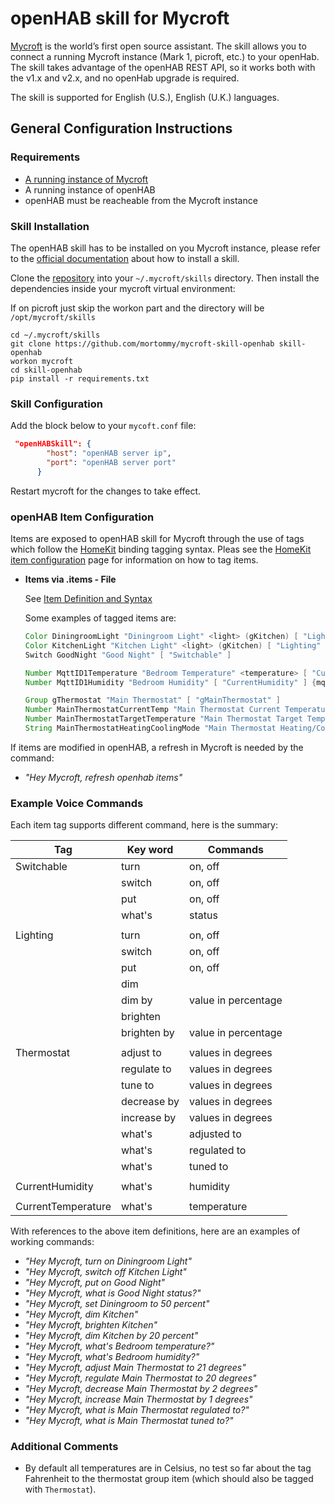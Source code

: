 # openHAB skill for Mycroft

[Mycroft](https://mycroft.ai/) is the world’s first open source assistant. The skill allows you to connect a running Mycroft 
instance (Mark 1, picroft, etc.) to your openHab. The skill takes advantage of the openHAB REST API, so it works both with the 
v1.x and v2.x, and no openHab upgrade is required. 

The skill is supported for English (U.S.), English (U.K.) languages. 

## General Configuration Instructions

### Requirements

* [A running instance of Mycroft](https://mycroft.ai/get-mycroft/)
* A running instance of openHAB
* openHAB must be reacheable from the Mycroft instance 

### Skill Installation

The openHAB skill has to be installed on you Mycroft instance, please refer to the [official documentation](https://docs.mycroft.ai/skills.and.features/adding.skills) 
about how to install a skill. 

Clone the [repository](https://github.com/openhab/openhab-mycroft.git) into your `~/.mycroft/skills` directory.
Then install the dependencies inside your mycroft virtual environment:

If on picroft just skip the workon part and the directory will be `/opt/mycroft/skills`

```shell
cd ~/.mycroft/skills
git clone https://github.com/mortommy/mycroft-skill-openhab skill-openhab
workon mycroft
cd skill-openhab
pip install -r requirements.txt
```

### Skill Configuration

Add the block below to your `mycoft.conf` file:

```json
 "openHABSkill": {
        "host": "openHAB server ip",
        "port": "openHAB server port"
      }
```

Restart mycroft for the changes to take effect.

### openHAB Item Configuration

Items are exposed to openHAB skill for Mycroft through the use of tags which follow the [HomeKit](http://docs.openhab.org/addons/io/homekit/readme.html) binding tagging syntax.
Pleas see the [HomeKit item configuration](http://docs.openhab.org/addons/io/homekit/readme.html#item-configuration) page for information on how to tag items.

* **Items via .items - File**

  See [Item Definition and Syntax](http://docs.openhab.org/configuration/items.html#item-definition-and-syntax)
     
  Some examples of tagged items are:
  
  ```java
  Color DiningroomLight "Diningroom Light" <light> (gKitchen) [ "Lighting" ] {channel="hue:0200:1:bloom1:color"}
  Color KitchenLight "Kitchen Light" <light> (gKitchen) [ "Lighting" ] {channel="hue:0200:1:bloom1:color"}
  Switch GoodNight "Good Night"	[ "Switchable" ]	

  Number MqttID1Temperature "Bedroom Temperature" <temperature> [ "CurrentTemperature" ] {mqtt="<[mosquitto:mysensors/SI/1/1/1/0/0:state:default]"}
  Number MqttID1Humidity "Bedroom Humidity" [ "CurrentHumidity" ] {mqtt="<[mosquitto:mysensors/SI/1/0/1/0/1:state:default]"}

  Group gThermostat "Main Thermostat" [ "gMainThermostat" ]
  Number MainThermostatCurrentTemp "Main Thermostat Current Temperature" (gMainThermostat) [ "CurrentTemperature" ]
  Number MainThermostatTargetTemperature "Main Thermostat Target Temperature" (gMainThermostat) [ "TargetTemperature" ]
  String MainThermostatHeatingCoolingMode "Main Thermostat Heating/Cooling Mode" (gMainThermostat) [ "homekit:HeatingCoolingMode" ]
  ```
 
If items are modified in openHAB, a refresh in Mycroft is needed by the command:

- *"Hey Mycroft, refresh openhab items"*
  
### Example Voice Commands

Each item tag supports different command, here is the summary:


 | Tag					| Key word   	|  Commands				|
 |----------------------|---------------|-----------------------|
 | Switchable			| turn		 	| 	on, off				|
 |						| switch	 	|	on, off				|
 |						| put		 	|	on, off				|
 | 						| what's		|	status				|
 |						|				|						|
 | Lighting				| turn		 	| 	on, off				|
 |						| switch	 	|	on, off				|
 |						| put		 	|	on, off				|
 |						| dim		 	|						|
 |						| dim by	 	|	value in percentage	|
 |						| brighten 		|						|
 |						| brighten by	|	value in percentage	|
 |						|				|						|
 | Thermostat			| adjust to		|	values in degrees	|
 |						| regulate to	|	values in degrees	|
 |						| tune to		|	values in degrees	|
 |						| decrease by	|	values in degrees	|
 |						| increase by	|	values in degrees	|
 |						| what's		|	adjusted to			|
 |						| what's		|	regulated to		|
 |						| what's		|	tuned to			|
 |						|				|						|
 | CurrentHumidity		| what's		|	humidity			|
 |						|				|						|
 | CurrentTemperature	| what's		|	temperature			|

With references to the above item definitions, here are an examples of working commands:

- *"Hey Mycroft, turn on Diningroom Light"*
- *"Hey Mycroft, switch off Kitchen Light"*
- *"Hey Mycroft, put on Good Night"*
- *"Hey Mycroft, what is Good Night status?"*
- *"Hey Mycroft, set Diningroom to 50 percent"*
- *"Hey Mycroft, dim Kitchen"*
- *"Hey Mycroft, brighten Kitchen"*
- *"Hey Mycroft, dim Kitchen by 20 percent"*
- *"Hey Mycroft, what's Bedroom temperature?"*
- *"Hey Mycroft, what's Bedroom humidity?"*
- *"Hey Mycroft, adjust Main Thermostat to 21 degrees"*
- *"Hey Mycroft, regulate Main Thermostat to 20 degrees"*
- *"Hey Mycroft, decrease Main Thermostat by 2 degrees"*
- *"Hey Mycroft, increase Main Thermostat by 1 degrees"*
- *"Hey Mycroft, what is Main Thermostat regulated to?"*
- *"Hey Mycroft, what is Main Thermostat tuned to?"*

### Additional Comments

* By default all temperatures are in Celsius, no test so far about the tag Fahrenheit to the thermostat group item (which should also be tagged with `Thermostat`).